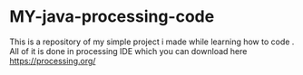# MY-java-processing-code
This is a repository of my simple project i made while learning how to code . All of it is done in processing IDE which you can download here  
https://processing.org/ 
